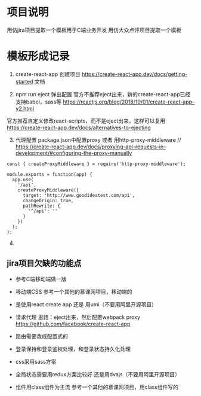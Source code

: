 

# 项目说明

用仿jira项目提取一个模板用于C端业务开发
用仿大众点评项目提取一个模板


# 模板形成记录
1. create-react-app 创建项目
  https://create-react-app.dev/docs/getting-started 文档

2. npm run eject 弹出配置
  官方不推荐eject出来，新的create-react-app已经支持babel，sass等
  https://reactjs.org/blog/2018/10/01/create-react-app-v2.html

  官方推荐自定义修改react-scripts，而不是eject出来，这样可以复用
  https://create-react-app.dev/docs/alternatives-to-ejecting

3. 代理配置
  package.json中配置proxy
  或者
  用http-proxy-middleware
  // https://create-react-app.dev/docs/proxying-api-requests-in-development/#configuring-the-proxy-manually

  ```
  const { createProxyMiddleware } = require('http-proxy-middleware');

  module.exports = function(app) {
    app.use(
      '/api',
      createProxyMiddleware({
        target: 'http://www.goodideatest.com/api',
        changeOrigin: true,
        pathRewrite: {
          '^/api': ''
        }
      })
    );
  };
  ```

4. 



## jira项目欠缺的功能点

* 参考C端移动端做一版

* 移动端CSS
  参考一个其他的慕课网项目，移动端的

* 是使用react create app 还是 用umi（不要用阿里开源项目）

* 请求代理
  思路：eject出来，然后配置webpack proxy
  https://github.com/facebook/create-react-app

* 路由需要改成配置式的

* 登录保持和登录鉴权处理，和登录状态持久化处理

* css采用sass方案

* 全局状态需要用redux方案比较好
  还是用dvajs（不要用阿里开源项目）

* 组件用class组件为主流
  参考一个其他的慕课网项目，用class组件写的

